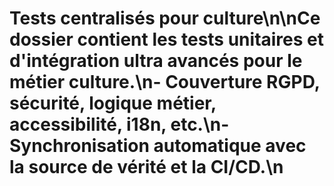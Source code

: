# Tests centralisés pour culture\n\nCe dossier contient les tests unitaires et d'intégration ultra avancés pour le métier culture.\n- Couverture RGPD, sécurité, logique métier, accessibilité, i18n, etc.\n- Synchronisation automatique avec la source de vérité et la CI/CD.\n
